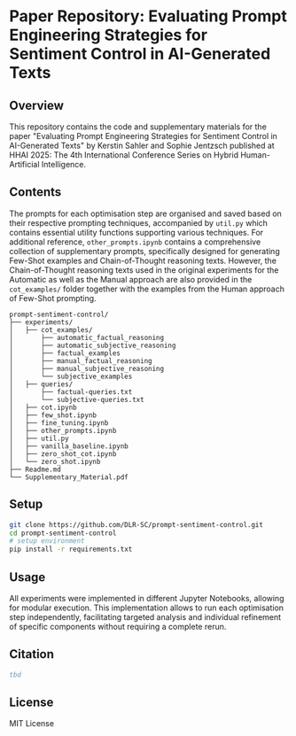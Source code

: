 # Paper Repository: Evaluating Prompt Engineering Strategies for Sentiment Control in AI-Generated Texts

## Overview
This repository contains the code and supplementary materials for the paper "Evaluating Prompt Engineering Strategies for Sentiment Control in AI-Generated Texts" by Kerstin Sahler and Sophie Jentzsch published at HHAI 2025: The 4th International Conference Series on Hybrid Human-Artificial Intelligence.

## Contents
The prompts for each optimisation step are organised and saved based on their respective prompting techniques, accompanied by `util.py` which contains essential utility functions supporting various techniques. For additional reference, `other_prompts.ipynb` contains a comprehensive collection of supplementary prompts, specifically designed for generating Few-Shot examples and Chain-of-Thought reasoning texts. However, the Chain-of-Thought reasoning texts used in the original experiments for the Automatic as well as the Manual approach are also provided in the `cot_examples/` folder together with the examples from the Human approach of Few-Shot prompting.

```
prompt-sentiment-control/
├── experiments/
│   ├── cot_examples/
│       ├── automatic_factual_reasoning
│       ├── automatic_subjective_reasoning
│       ├── factual_examples
│       ├── manual_factual_reasoning
│       ├── manual_subjective_reasoning
│       └── subjective_examples
│   ├── queries/
│       ├── factual-queries.txt
│       └── subjective-queries.txt
│   ├── cot.ipynb
│   ├── few_shot.ipynb
│   ├── fine_tuning.ipynb
│   ├── other_prompts.ipynb
│   ├── util.py
│   ├── vanilla_baseline.ipynb
│   ├── zero_shot_cot.ipynb
│   └── zero_shot.ipynb
├── Readme.md
└── Supplementary_Material.pdf
```


## Setup
```bash
git clone https://github.com/DLR-SC/prompt-sentiment-control.git
cd prompt-sentiment-control
# setup environment
pip install -r requirements.txt
```

## Usage
All experiments were implemented in different Jupyter Notebooks, allowing for modular execution. This implementation allows to run each optimisation step independently, facilitating targeted analysis and individual refinement of specific components without requiring a complete rerun.

## Citation

```bibtex
tbd
```

## License
MIT License
